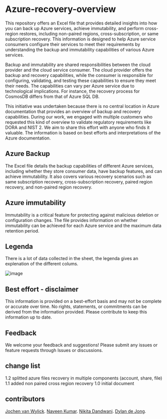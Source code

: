 # Azure-recovery-overview
This repository offers an Excel file that provides detailed insights into how you can back up Azure services, achieve immutability, and perform cross-region restores, including non-paired regions, cross-subscription, or same subscription recovery. This information is designed to help Azure service consumers configure their services to meet their requirements by understanding the backup and immutability capabilities of various Azure services.

Backup and immutability are shared responsibilities between the cloud provider and the cloud service consumer. The cloud provider offers the backup and recovery capabilities, while the consumer is responsible for configuring, validating, and testing these capabilities to ensure they meet their needs. The capabilities can vary per Azure service due to technological implications. For instance, the recovery process for CosmosDB differs from that of Azure SQL DB.

This initiative was undertaken because there is no central location in Azure documentation that provides an overview of backup and recovery capabilities. During our work, we engaged with multiple customers who requested this kind of overview to validate regulatory requirements like DORA and NIST 2. We aim to share this effort with anyone who finds it valuable. The information is based on best efforts and interpretations of the Azure documentation.

## Azure Backup
The Excel file details the backup capabilities of different Azure services, including whether they store consumer data, have backup features, and can achieve immutability. It also covers various recovery scenarios such as same subscription recovery, cross-subscription recovery, paired region recovery, and non-paired region recovery.

## Azure immutability
Immutability is a critical feature for protecting against malicious deletion or configuration changes. The file provides information on whether immutability can be achieved for each Azure service and the maximum data retention period.

## Legenda

There is a lot of data collected in the sheet, the legenda gives an explenation of the different colums. 

![image](https://github.com/user-attachments/assets/8adb3a90-4792-457f-a470-d6e4a76604c0)


## Best effort - disclaimer
This information is provided on a best-effort basis and may not be complete or accurate over time. No rights, statements, or commitments can be derived from the information provided. Please contribute to keep this information up to date.

## Feedback
We welcome your feedback and suggestions! Please submit any issues or feature requests through Issues or discussions.

## change list
1.2 splitted azure files recovery in multiple components (account, share, file)
1.1 added non paired cross region recovery
1.0 initial document

## contributors
[Jochen van Wylick](https://www.linkedin.com/in/jochen-van-wylick-26209325/?originalSubdomain=nl).
[Naveen Kumar](https://www.linkedin.com/in/selvarajnaveenkumar/).
[Nikita Dandwani](https://www.linkedin.com/in/nikita-dandwani-3680b856/).
[Dylan de Jong](https://www.linkedin.com/in/dylandejong/).

